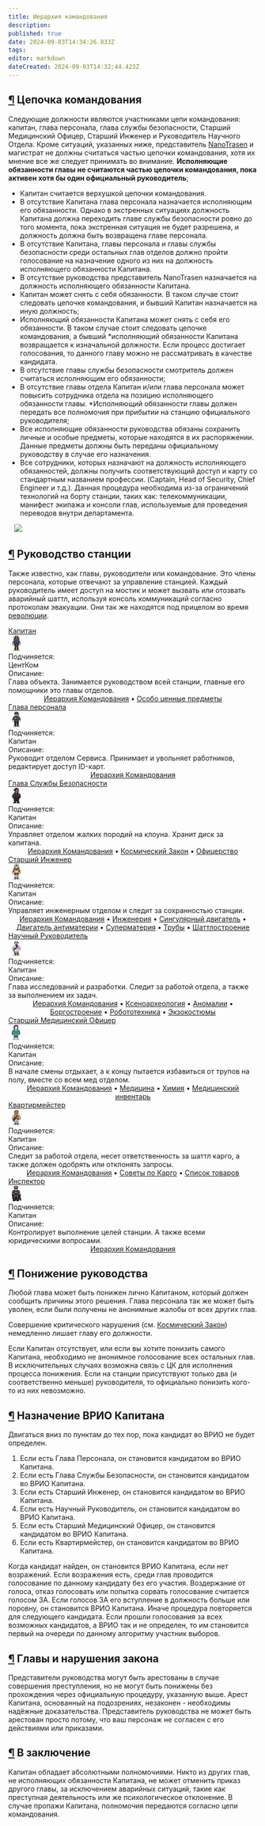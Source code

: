 ```yaml
---
title: Иерархия командования
description: 
published: true
date: 2024-09-03T14:34:26.833Z
tags: 
editor: markdown
dateCreated: 2024-09-03T14:32:44.423Z
---
```


<h2 id="цепочка-командования" class="toc-header"><a class="toc-anchor" href="#цепочка-командования">¶</a> Цепочка командования</h2>
<p>Следующие должности являются участниками цепи командования: капитан, глава персонала, глава службы безопасности, Старший Медицинский Офицер, Старший Инженер и Руководитель Научного Отдела. Кроме ситуаций, указанных ниже, представитель <a href="/backstory" class="is-internal-link is-valid-page">NanoTrasen</a> и магистрат не должны считаться частью цепочки командования, хотя их мнение все же следует принимать во внимание. <strong>Исполняющие обязанности главы не считаются частью цепочки командования, пока активен хотя бы один официальный руководитель</strong>;</p>
<ul>
  <li>Капитан считается верхушкой цепочки командования.</li>
  <li>В отсутствие Капитана глава персонала назначается исполняющим его обязанности. Однако в экстренных ситуациях должность Капитана должна переходить главе службы безопасности ровно до того момента, пока экстренная ситуация не будет разрешена, и должность должна быть возвращена главе персонала.</li>
  <li>В отсутствие Капитана, главы персонала и главы службы безопасности среди остальных глав отделов должно пройти голосование на назначение одного из них на должность исполняющего обязанности Капитана.</li>
  <li>В отсутствие руководства представитель NanoTrasen назначается на должность исполняющего обязанности Капитана.</li>
  <li>Капитан может снять с себя обязанности. В таком случае стоит следовать цепочке командования, и бывший Капитан назначается на иную должность;</li>
  <li>Исполняющий обязанности Капитана может снять с себя его обязанности. В таком случае стоит следовать цепочке командования, а бывший *исполняющий обязанности Капитана возвращается к изначальной должности. Если процесс достигает голосования, то данного главу можно не рассматривать в качестве кандидата.</li>
  <li>В отсутствие главы службы безопасности смотритель должен считаться исполняющим его обязанности;</li>
  <li>В отсутствие главы отдела Капитан и/или глава персонала может повысить сотрудника отдела на позицию исполняющего обязанности главы. *Исполняющий обязанности главы должен передать все полномочия при прибытии на станцию официального руководителя;</li>
  <li>Все исполняющие обязанности руководства обязаны сохранить личные и особые предметы, которые находятся в их распоряжении. Данные предметы должны быть переданы официальному руководству в случае его назначения.</li>
  <li>Все сотрудники, которых назначают на должность исполняющего обязанностей, должны получить соответствующий доступ и карту со стандартным названием профессии. (Captain, Head of Security, Chief Engineer и т.д.). Данная процедура необходима из-за ограничений технологий на борту станции, таких как: телекоммуникации, манифест экипажа и консоли глав, используемые для проведения переводов внутри департамента.</li>
</ul><div>

</div><div style="overflow-x: auto; margin: 12px"><img src="/guides/hierarchyofcommand/hierarchy_ss15" style="min-width:900px"></div>
<h2 id="руководство-станции" class="toc-header"><a class="toc-anchor" href="#руководство-станции">¶</a> Руководство станции</h2>
<p>Также известно, как главы, руководители или командование. Это члены персонала, которые отвечают за управление станцией. Каждый руководитель имеет доступ на мостик и может вызвать или отозвать аварийный шаттл, используя консоль коммуникаций согласно протоколам эвакуации. Они так же находятся под прицелом во время <a href="/roles/revolution" class="is-internal-link is-valid-page">революции</a>.</p><div>

</div><div class="rolescontainer">

  <div class="role">
    <div class="rolename"><a href="/roles/captain" class="custom-link is-internal-link is-valid-page">Капитан</a></div>
    <div class="roleimg"><img src="/roles/captain.png"></div>
    <div class="roleheadlabel">Подчиняется:</div>
    <div class="rolehead">ЦентКом</div>
    <div class="roledesclabel">Описание:</div>  
    <div class="roledesc">Глава объекта. Занимается руководством всей станции, главные его помощники это главы отделов.<br> <center><a href="/guides/hierarchyofcommand" title="Иерархия Командования" class="is-internal-link is-valid-page">Иерархия Командования</a> • <a href="/guides/especiallyvaluableitems" title="Особо ценные предметы" class="is-internal-link is-valid-page">Особо ценные предметы</a></center></div>  
  </div>
</div><div>

</div><div class="rolescontainer">

  <div class="role">
    <div class="rolename"><a href="/roles/headofpersonnel" class="custom-link is-internal-link is-valid-page">Глава персонала</a></div>
    <div class="roleimg"><img src="/roles/headofpersonnel.png"></div>
    <div class="roleheadlabel">Подчиняется:</div>
    <div class="rolehead">Капитан</div>
    <div class="roledesclabel">Описание:</div>  
    <div class="roledesc">Руководит отделом Сервиса. Принимает и увольняет работников, редактирует доступ ID-карт.<br> <center><a href="/guides/hierarchyofcommand" title="Иерархия Командования" class="is-internal-link is-valid-page">Иерархия Командования</a></center></div>  
  </div>    

  <div class="role">
    <div class="rolename"><a href="/roles/headofsecurity" class="custom-link is-internal-link is-valid-page">Глава Службы Безопасности</a></div>
    <div class="roleimg"><img src="/roles/headofsecurity.png"></div>
    <div class="roleheadlabel">Подчиняется:</div>
    <div class="rolehead">Капитан</div>
    <div class="roledesclabel">Описание:</div>  
    <div class="roledesc">Управляет отделом жалких породий на клоуна. Хранит диск за капитана.<br> <center><a href="/guides/hierarchyofcommand" class="is-internal-link is-valid-page">Иерархия Командования</a> • <a href="/spacelaw" class="is-internal-link is-valid-page">Космический Закон</a> • <a href="/guides/officership" class="is-internal-link is-valid-page">Офицерство</a></center></div>  
  </div>

  <div class="role">
    <div class="rolename"><a href="/roles/chiefengineer" class="custom-link is-internal-link is-valid-page">Старший Инженер</a></div>
    <div class="roleimg"><img src="/roles/chiefengineer.png"></div>
    <div class="roleheadlabel">Подчиняется:</div>
    <div class="rolehead">Капитан</div>
    <div class="roledesclabel">Описание:</div>  
    <div class="roledesc">Управляет инженерным отделом и следит за сохранностью станции.<br> <center><a href="/guides/hierarchyofcommand" class="is-internal-link is-valid-page">Иерархия Командования</a> • <a href="/guides/engineering" title="Инженерия" class="is-internal-link is-valid-page">Инженерия</a> • <a href="/guides/singularengine" title="Сингулярный двигатель" class="is-internal-link is-valid-page">Сингулярный двигатель</a> • <a href="/guides/antimatterengine" title="Двигатель антиматерии" class="is-internal-link is-valid-page">Двигатель антиматерии</a> • <a href="/guides/supermatter" title="Суперматерия" class="is-internal-link is-valid-page">Суперматерия</a> • <a href="/guides/pipes" title="Трубы" class="is-internal-link is-valid-page">Трубы</a> • <a href="/guides/shuttlebuilding" title="Шаттлостроение" class="is-internal-link is-valid-page">Шаттлостроение</a></center></div>  
  </div>

  <div class="role">
    <div class="rolename"><a href="/roles/researchdirector" class="custom-link is-internal-link is-valid-page">Научный Руководитель</a></div>
    <div class="roleimg"><img src="/roles/researchdirector.png"></div>
    <div class="roleheadlabel">Подчиняется:</div>
    <div class="rolehead">Капитан</div>
    <div class="roledesclabel">Описание:</div>  
    <div class="roledesc">Глава исследований и разработки. Следит за работой отдела, а также за выполнением их задач.<br> <center><a href="/guides/hierarchyofcommand" class="is-internal-link is-valid-page">Иерархия Командования</a> • <a href="/guides/xenoarcheology" class="is-internal-link is-valid-page">Ксеноархеология</a> • <a href="/guides/anomalousresearch" class="is-internal-link is-valid-page">Аномалии</a> • <a href="/guides/borgcreating" class="is-internal-link is-valid-page">Боргостроение</a> • <a href="/guides/robotics" class="is-internal-link is-valid-page">Робототехника</a> • <a href="/guides/exosuits" class="is-internal-link is-valid-page">Экзокостюмы</a></center></div>  
  </div>  

  <div class="role">
    <div class="rolename"><a href="/roles/chiefmedicalofficer" class="custom-link is-internal-link is-valid-page">Старший Медицинский Офицер</a></div>
    <div class="roleimg"><img src="/roles/chiefmedicalofficer.png"></div>
    <div class="roleheadlabel">Подчиняется:</div>
    <div class="rolehead">Капитан</div>
    <div class="roledesclabel">Описание:</div>  
    <div class="roledesc">В начале смены отдыхает, а к концу пытается избавиться от трупов на полу, вместе со всем мед отделом.<br> <center><a href="/guides/hierarchyofcommand" class="is-internal-link is-valid-page">Иерархия Командования</a> • <a href="/guides/medicine" title="Медицина" class="is-internal-link is-valid-page">Медицина</a> • <a href="/guides/chemistry" title="Химия" class="is-internal-link is-valid-page">Химия</a> • <a href="/guides/medicalequipment" title="Медицинский инвентарь" class="is-internal-link is-valid-page">Медицинский инвентарь</a></center></div>  
  </div> 

  <div class="role">
    <div class="rolename"><a href="/roles/quartermaster" class="custom-link is-internal-link is-valid-page">Квартирмейстер</a></div>
    <div class="roleimg"><img src="/roles/quartermaster.png"></div>
    <div class="roleheadlabel">Подчиняется:</div>
    <div class="rolehead">Капитан</div>
    <div class="roledesclabel">Описание:</div>  
    <div class="roledesc">Следит за работой отдела, несет ответственность за шаттл карго, а также должен одобрять или отклонять запросы.<br> <center><a href="/guides/hierarchyofcommand" class="is-internal-link is-valid-page">Иерархия Командования</a> • <a href="/guides/workincargo" class="is-internal-link is-invalid-page">Советы по Карго</a> • <a href="/guides/listofproducts" class="is-internal-link is-valid-page">Список товаров</a></center></div>  
  </div> 

  <div class="role">
    <div class="rolename"><a href="/roles/inspector" class="custom-link is-internal-link is-valid-page">Инспектор</a></div>
    <div class="roleimg"><img src="/roles/inspector.png"></div>
    <div class="roleheadlabel">Подчиняется:</div>
    <div class="rolehead">Капитан</div>
    <div class="roledesclabel">Описание:</div>  
    <div class="roledesc">Контролирует выполнение целей станции. А также всеми юридическими вопросами.<br> <center><a href="/guides/hierarchyofcommand" title="Иерархия Командования" class="is-internal-link is-valid-page">Иерархия Командования</a></center></div>  
  </div> 

</div><div>



</div><h2 id="понижение-руководства" class="toc-header"><a class="toc-anchor" href="#понижение-руководства">¶</a> Понижение руководства</h2>
<p>Любой глава может быть понижен лично Капитаном, который должен сообщить причины этого решения. Глава персонала так же может быть уволен, если были получены не анонимные жалобы от всех других глав.</p>
<p>Совершение критического нарушения (см. <a href="/spacelaw" class="is-internal-link is-valid-page">Космический Закон</a>) немедленно лишает главу его должности.</p>
<p>Если Капитан отсутствует, или если вы хотите понизить самого Капитана, необходимо не анонимное голосование всех остальных глав. В исключительных случаях возможна связь с ЦК для исполнения процесса понижения. Если на станции присутствуют только два (и соответственно меньше) руководителя, то официально понизить кого-то из них невозможно.</p>
<h2 id="назначение-врио-капитана" class="toc-header"><a class="toc-anchor" href="#назначение-врио-капитана">¶</a> Назначение ВРИО Капитана</h2>
<p>Двигаться вниз по пунктам до тех пор, пока кандидат во ВРИО не будет определен.</p>
<ol>
  <li>Если есть Глава Персонала, он становится кандидатом во ВРИО Капитана.</li>
  <li>Если есть Глава Службы Безопасности, он становится кандидатом во ВРИО Капитана.</li>
  <li>Если есть Старший Инженер, он становится кандидатом во ВРИО Капитана.</li>
  <li>Если есть Научный Руководитель, он становится кандидатом во ВРИО Капитана.</li>
  <li>Если есть Старший Медицинский Офицер, он становится кандидатом во ВРИО Капитана.</li>
  <li>Если есть Квартирмейстер, он становится кандидатом во ВРИО Капитана.</li>
</ol>
<p>Когда кандидат найден, он становится ВРИО Капитана, если нет возражений. Если возражения есть, среди глав проводится голосование по данному кандидату без его участия. Воздержание от голоса, отказ голосовать или попытка сорвать голосование считается голосом ЗА. Если голосов ЗА его вступление в должность больше или поровну, он становится ВРИО Капитана. Иначе процедура повторяется для следующего кандидата. Если прошли голосования за всех возможных кандидатов, а ВРИО так и не определен, то им становится первый на очереди по данному алгоритму участник выборов.</p>
<h2 id="главы-и-нарушения-закона" class="toc-header"><a class="toc-anchor" href="#главы-и-нарушения-закона">¶</a> Главы и нарушения закона</h2>
<p>Представители руководства могут быть арестованы в случае совершения преступления, но не могут быть понижены без прохождения через официальную процедуру, указанную выше. Арест Капитана, основанный на подозрениях, незаконен - необходимы надёжные доказательства. Представитель руководства не может быть арестован просто потому, что ваш персонаж не согласен с его действиями или приказами.</p>
<h2 id="в-заключение" class="toc-header"><a class="toc-anchor" href="#в-заключение">¶</a> В заключение</h2>
<p>Капитан обладает абсолютными полномочиями. Никто из других глав, не исполняющих обязанности Капитана, не может отменить приказ другого главы, за исключением аварийных ситуаций, такие как преступная деятельность или же психологическое отклонение. В случае пропажи Капитана, полномочия передаются согласно цепи командования.</p>